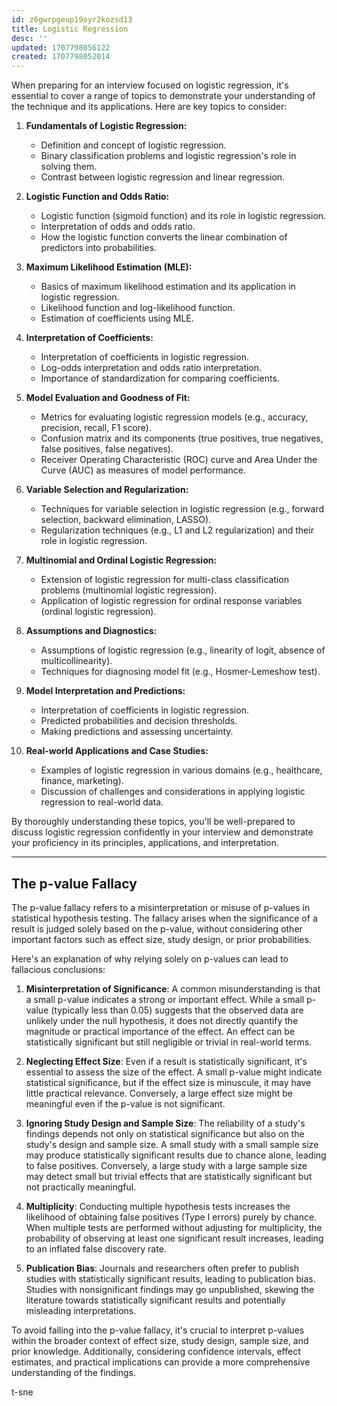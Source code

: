 ```yaml
---
id: z6gwrpgeup19oyr2kozsd13
title: Logistic Regression
desc: ''
updated: 1707798056122
created: 1707798052014
---
```


When preparing for an interview focused on logistic regression, it's essential to cover a range of topics to demonstrate your understanding of the technique and its applications. Here are key topics to consider:

1. **Fundamentals of Logistic Regression:**
   - Definition and concept of logistic regression.
   - Binary classification problems and logistic regression's role in solving them.
   - Contrast between logistic regression and linear regression.

2. **Logistic Function and Odds Ratio:**
   - Logistic function (sigmoid function) and its role in logistic regression.
   - Interpretation of odds and odds ratio.
   - How the logistic function converts the linear combination of predictors into probabilities.

3. **Maximum Likelihood Estimation (MLE):**
   - Basics of maximum likelihood estimation and its application in logistic regression.
   - Likelihood function and log-likelihood function.
   - Estimation of coefficients using MLE.

4. **Interpretation of Coefficients:**
   - Interpretation of coefficients in logistic regression.
   - Log-odds interpretation and odds ratio interpretation.
   - Importance of standardization for comparing coefficients.

5. **Model Evaluation and Goodness of Fit:**
   - Metrics for evaluating logistic regression models (e.g., accuracy, precision, recall, F1 score).
   - Confusion matrix and its components (true positives, true negatives, false positives, false negatives).
   - Receiver Operating Characteristic (ROC) curve and Area Under the Curve (AUC) as measures of model performance.

6. **Variable Selection and Regularization:**
   - Techniques for variable selection in logistic regression (e.g., forward selection, backward elimination, LASSO).
   - Regularization techniques (e.g., L1 and L2 regularization) and their role in logistic regression.

7. **Multinomial and Ordinal Logistic Regression:**
   - Extension of logistic regression for multi-class classification problems (multinomial logistic regression).
   - Application of logistic regression for ordinal response variables (ordinal logistic regression).

8. **Assumptions and Diagnostics:**
   - Assumptions of logistic regression (e.g., linearity of logit, absence of multicollinearity).
   - Techniques for diagnosing model fit (e.g., Hosmer-Lemeshow test).

9. **Model Interpretation and Predictions:**
   - Interpretation of coefficients in logistic regression.
   - Predicted probabilities and decision thresholds.
   - Making predictions and assessing uncertainty.

10. **Real-world Applications and Case Studies:**
    - Examples of logistic regression in various domains (e.g., healthcare, finance, marketing).
    - Discussion of challenges and considerations in applying logistic regression to real-world data.

By thoroughly understanding these topics, you'll be well-prepared to discuss logistic regression confidently in your interview and demonstrate your proficiency in its principles, applications, and interpretation.


---
The p-value Fallacy
---

The p-value fallacy refers to a misinterpretation or misuse of p-values in statistical hypothesis testing. The fallacy arises when the significance of a result is judged solely based on the p-value, without considering other important factors such as effect size, study design, or prior probabilities.

Here's an explanation of why relying solely on p-values can lead to fallacious conclusions:

1. **Misinterpretation of Significance**: A common misunderstanding is that a small p-value indicates a strong or important effect. While a small p-value (typically less than 0.05) suggests that the observed data are unlikely under the null hypothesis, it does not directly quantify the magnitude or practical importance of the effect. An effect can be statistically significant but still negligible or trivial in real-world terms.

2. **Neglecting Effect Size**: Even if a result is statistically significant, it's essential to assess the size of the effect. A small p-value might indicate statistical significance, but if the effect size is minuscule, it may have little practical relevance. Conversely, a large effect size might be meaningful even if the p-value is not significant.

3. **Ignoring Study Design and Sample Size**: The reliability of a study's findings depends not only on statistical significance but also on the study's design and sample size. A small study with a small sample size may produce statistically significant results due to chance alone, leading to false positives. Conversely, a large study with a large sample size may detect small but trivial effects that are statistically significant but not practically meaningful.

4. **Multiplicity**: Conducting multiple hypothesis tests increases the likelihood of obtaining false positives (Type I errors) purely by chance. When multiple tests are performed without adjusting for multiplicity, the probability of observing at least one significant result increases, leading to an inflated false discovery rate.

5. **Publication Bias**: Journals and researchers often prefer to publish studies with statistically significant results, leading to publication bias. Studies with nonsignificant findings may go unpublished, skewing the literature towards statistically significant results and potentially misleading interpretations.

To avoid falling into the p-value fallacy, it's crucial to interpret p-values within the broader context of effect size, study design, sample size, and prior knowledge. Additionally, considering confidence intervals, effect estimates, and practical implications can provide a more comprehensive understanding of the findings.


t-sne